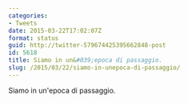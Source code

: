 ```yaml
---
categories:
- Tweets
date: 2015-03-22T17:02:07Z
format: status
guid: http://twitter-579674425395662848-post
id: 5618
title: Siamo in un&#039;epoca di passaggio.
slug: /2015/03/22/siamo-in-unepoca-di-passaggio/
---
```


Siamo in un'epoca di passaggio.